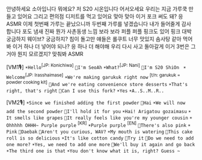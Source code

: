 안녕하세요
소아입니다
뭐에요?
저 S20 시온입니다
어서오세요
우리는 지금 가루쿡 만들고 있어요
그리고 편의점 디저트를 먹고 있어요
맞아 맞아
이거 포크 써도 돼?
응
ASMR
이제 첫번째 가루는 끝났으니까
두번째 가루를 넣겠습니다
내가 들어줄게
감사합니다
포도 냄새
진짜 뭔가 사촌동생 느낌
보라 보라
퍼플 퍼플
핑크도 있어
핑크
대박
궁금하지 웨이브?
궁금하지?
침이 돌고만
얘들은 롤쿠트 너무 맛있지
솜사탕 같아
먹어봐
이거 하나 더 넣어야 되나?
응 하나 더 해야해
우리 다시 사고 돌아갈게
이거 3번은 그거야
뭔지 모르겠지? 맞춰봐
ASMR


[VM1🎙]
`☀️Hello`<sup>[JP: Konichiwa]</sup>
`🍞I'm SeoAh`
`☀️What?`<sup>[JP: Nani]</sup>
`🍞I'm S20 ShiOn `
`☀️Welcome`<sup>[JP: Irasshaimase]</sup>
`☀️We're making garukuk right now` <sup>[t/n: garukuk = powder cooking kit]</sup>
`🍞And we're eating convenience store desserts`
`☀️That's right, that's right`
`🍞Can I use this fork?`
`☀️Yes`
`☀️A..S..M..R.. `

[VM2🎙]
`☀️Since we finished adding the first powder`
`🍞Hai`
`☀️We will now add the second powder`
`🍞I'll hold it for you`
`☀️Hai! Arigatou gozaimasu`
`☀️It smells like grapes`
`🍞It really feels like you're my younger cousin`
`☀️Ohhhhh OHHH~ Purple purple` <sup>[KR]</sup>
`☀️Purple purple` <sup>[EN]</sup>
`🍞There's also pink`
`☀️Pink`
`🍞Daebak`
`🍞Aren't you curious, WAV?`
`☀️My mouth is watering`
`🍞This cake roll is so delicious`
`☀️It's like cotton candy`
`🍞Try it`
`🍞Do we need to add one more?`
`☀️Yes, we need to add one more`
`🍞We'll buy it again and go back`
`☀️The third one is that`
`☀️You don't know what it is, right? Guess ~`